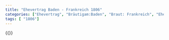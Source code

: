 ```yaml
---
title: "Ehevertrag Baden - Frankreich 1806"
categories: ["Ehevertrag", "Bräutigam:Baden", "Braut: Frankreich", "Eheschließung vollzogen?:Ja", "verschiedenkonfessionelle Ehe?:Ja", "Dynastie Bräutigam:Zähringer", "Akteur Bräutigam:Zähringen", "Akteur Braut:Bonaparte", "Textbezug?:nein", "Ständisch?:nein", "Ratifikation?:ja", "Sonstiges?:ja", "Bräutigam:Baden", "Braut: Frankreich"]
tags: [ "1806"]
---
```

<!--more-->
{{<v165>}}